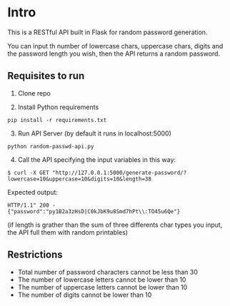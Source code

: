 # Intro

This is a RESTful API built in Flask for random password generation.

You can input th number of lowercase chars, uppercase chars, digits and the password length you wish, then the API returns a random password.

## Requisites to run

1. Clone repo

2. Install Python requirements

```
pip install -r requirements.txt
```

3. Run API Server (by default it runs in localhost:5000)

```
python random-passwd-api.py
```

4. Call the API specifying the input variables in this way:

```
$ curl -X GET "http://127.0.0.1:5000/generate-password/?lowercase=10&uppercase=10&digits=10&length=38
```
Expected output:
```
HTTP/1.1" 200 -
{"password":"py1B2a3zHsD|C0kJbK9u8Smd7hPt\\:TO45u6Qe"}
```
(if length is grather than the sum of three differents char types you input, the API full them with random printables)

## Restrictions

* Total number of password characters cannot be less than 30
* The number of lowercase letters cannot be lower than 10
* The number of uppercase letters cannot be lower than 10
* The number of digits cannot be lower than 10
